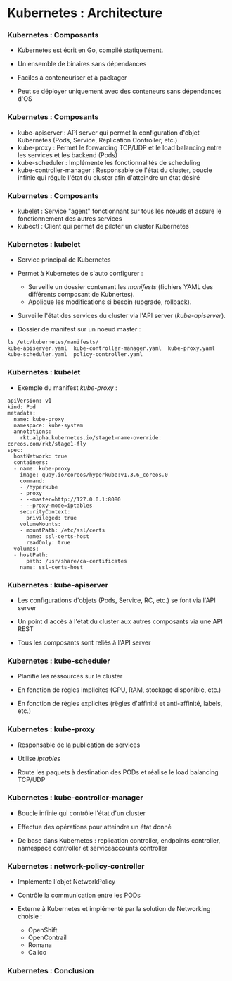 # Kubernetes : Architecture

### Kubernetes : Composants

- Kubernetes est écrit en Go, compilé statiquement.

- Un ensemble de binaires sans dépendances

- Faciles à conteneuriser et à packager

- Peut se déployer uniquement avec des conteneurs sans dépendances d'OS

### Kubernetes : Composants

- kube-apiserver : API server qui permet la configuration d'objet Kubernetes (Pods, Service, Replication Controller, etc.)
- kube-proxy : Permet le forwarding TCP/UDP et le load balancing entre les services et les backend (Pods)
- kube-scheduler : Implémente les fonctionnalités de scheduling
- kube-controller-manager : Responsable de l'état du cluster, boucle infinie qui régule l'état du cluster afin d'atteindre un état désiré

### Kubernetes : Composants

- kubelet : Service "agent" fonctionnant sur tous les nœuds et assure le fonctionnement des autres services
- kubectl : Client qui permet de piloter un cluster Kubernetes

### Kubernetes : kubelet

- Service principal de Kubernetes

- Permet à Kubernetes de s'auto configurer :
    - Surveille un dossier contenant les *manifests* (fichiers YAML des différents composant de Kubnertes).
    - Applique les modifications si besoin (upgrade, rollback).

- Surveille l'état des services du cluster via l'API server (*kube-apiserver*).

- Dossier de manifest sur un noeud master :

```
ls /etc/kubernetes/manifests/
kube-apiserver.yaml  kube-controller-manager.yaml  kube-proxy.yaml  kube-scheduler.yaml  policy-controller.yaml
```

### Kubernetes : kubelet

- Exemple du manifest *kube-proxy* :

```
apiVersion: v1
kind: Pod
metadata:
  name: kube-proxy
  namespace: kube-system
  annotations:
    rkt.alpha.kubernetes.io/stage1-name-override: coreos.com/rkt/stage1-fly
spec:
  hostNetwork: true
  containers:
  - name: kube-proxy
    image: quay.io/coreos/hyperkube:v1.3.6_coreos.0
    command:
    - /hyperkube
    - proxy
    - --master=http://127.0.0.1:8080
    - --proxy-mode=iptables
    securityContext:
      privileged: true
    volumeMounts:
    - mountPath: /etc/ssl/certs
      name: ssl-certs-host
      readOnly: true
  volumes:
  - hostPath:
      path: /usr/share/ca-certificates
    name: ssl-certs-host
```

### Kubernetes : kube-apiserver

- Les configurations d'objets (Pods, Service, RC, etc.) se font via l'API server

- Un point d'accès à l'état du cluster aux autres composants via une API REST

- Tous les composants sont reliés à l'API server

### Kubernetes : kube-scheduler

- Planifie les ressources sur le cluster

- En fonction de règles implicites (CPU, RAM, stockage disponible, etc.)

- En fonction de règles explicites (règles d'affinité et anti-affinité, labels, etc.)

### Kubernetes : kube-proxy

- Responsable de la publication de services

- Utilise *iptables*

- Route les paquets à destination des PODs et réalise le load balancing TCP/UDP

### Kubernetes : kube-controller-manager

- Boucle infinie qui contrôle l'état d'un cluster

- Effectue des opérations pour atteindre un état donné

- De base dans Kubernetes : replication controller, endpoints controller, namespace controller et serviceaccounts controller

### Kubernetes : network-policy-controller

- Implémente l'objet NetworkPolicy

- Contrôle la communication entre les PODs

- Externe à Kubernetes et implémenté par la solution de Networking choisie :
    - OpenShift
    - OpenContrail
    - Romana
    - Calico

### Kubernetes : Conclusion

